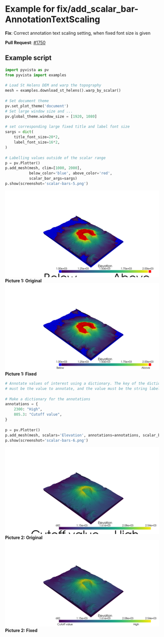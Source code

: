 # Example for fix/add_scalar_bar-AnnotationTextScaling

**Fix**: Correct annotation text scaling setting, when fixed font size is given

**Pull Request**: [#1750](https://github.com/pyvista/pyvista/pull/1750)

## Example script

```python
import pyvista as pv
from pyvista import examples

# Load St Helens DEM and warp the topography
mesh = examples.download_st_helens().warp_by_scalar()

# Set document theme
pv.set_plot_theme('document')
# Set large window size and ...
pv.global_theme.window_size = [1920, 1080]

# set corresponding large fixed title and label font size
sargs = dict(
    title_font_size=20*2,
    label_font_size=16*2,
)

# Labelling values outside of the scalar range
p = pv.Plotter()
p.add_mesh(mesh, clim=[1000, 2000],
           below_color='blue', above_color='red',
           scalar_bar_args=sargs)
p.show(screenshot='scalar-bars-5.png')
```
![picture 5 old](scalar-bars-5-old.png)
**Picture 1: Original**
![picture 5 fixed](scalar-bars-5-fixed.png)
**Picture 1: Fixed**

```python
# Annotate values of interest using a dictionary. The key of the dictionary
# must be the value to annotate, and the value must be the string label.

# Make a dictionary for the annotations
annotations = {
    2300: "High",
    805.3: "Cutoff value",
}

p = pv.Plotter()
p.add_mesh(mesh, scalars='Elevation', annotations=annotations, scalar_bar_args=sargs)
p.show(screenshot='scalar-bars-6.png')
```
![picture 6 old](scalar-bars-6-old.png)
**Picture 2: Original**
![picture 6 fixed](scalar-bars-6-fixed.png)
**Picture 2: Fixed**
